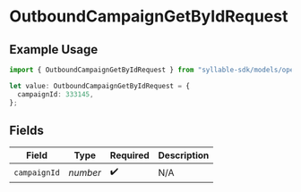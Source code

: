 # OutboundCampaignGetByIdRequest

## Example Usage

```typescript
import { OutboundCampaignGetByIdRequest } from "syllable-sdk/models/operations";

let value: OutboundCampaignGetByIdRequest = {
  campaignId: 333145,
};
```

## Fields

| Field              | Type               | Required           | Description        |
| ------------------ | ------------------ | ------------------ | ------------------ |
| `campaignId`       | *number*           | :heavy_check_mark: | N/A                |